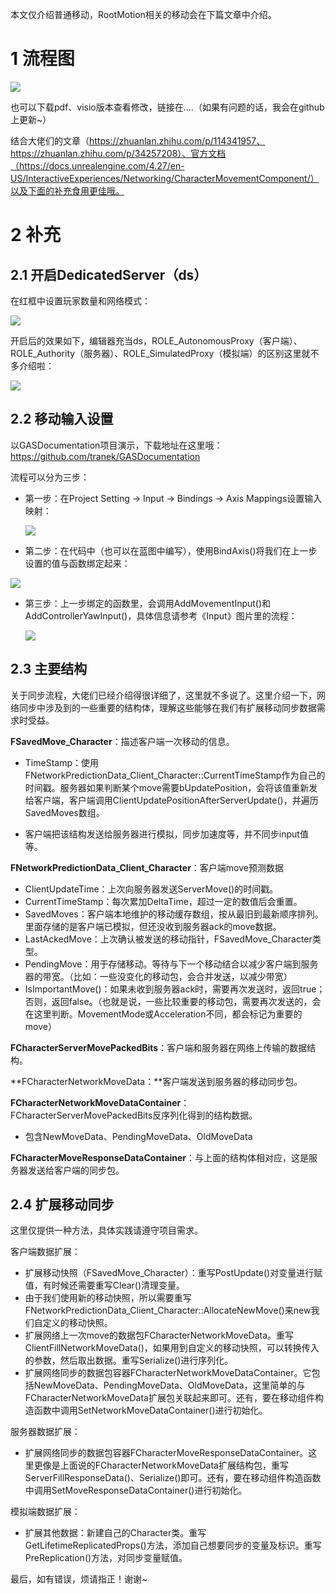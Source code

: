 本文仅介绍普通移动，RootMotion相关的移动会在下篇文章中介绍。

# 1 流程图

![](一图看懂UE4移动同步（上）.png)

也可以下载pdf、visio版本查看修改，链接在....（如果有问题的话，我会在github上更新~）

结合大佬们的文章（https://zhuanlan.zhihu.com/p/114341957、https://zhuanlan.zhihu.com/p/34257208）、官方文档（https://docs.unrealengine.com/4.27/en-US/InteractiveExperiences/Networking/CharacterMovementComponent/）以及下面的补充食用更佳哦。

# 2 补充

## 2.1 开启DedicatedServer（ds）

在红框中设置玩家数量和网络模式：

![](start_ds.png)

开启后的效果如下，编辑器充当ds，ROLE_AutonomousProxy（客户端）、ROLE_Authority（服务器）、ROLE_SimulatedProxy（模拟端）的区别这里就不多介绍啦：

![](start_ds_show.png)

## 2.2 移动输入设置

以GASDocumentation项目演示，下载地址在这里哦：https://github.com/tranek/GASDocumentation

流程可以分为三步：

- 第一步：在Project  Setting -> Input -> Bindings -> Axis Mappings设置输入映射：

  ![](input_axis.png)

- 第二步：在代码中（也可以在蓝图中编写），使用BindAxis()将我们在上一步设置的值与函数绑定起来：

![](input_bind.png)

- 第三步：上一步绑定的函数里，会调用AddMovementInput()和AddControllerYawInput()，具体信息请参考《Input》图片里的流程：

  ![](input_function.png)

## 2.3 主要结构

关于同步流程，大佬们已经介绍得很详细了，这里就不多说了。这里介绍一下，网络同步中涉及到的一些重要的结构体，理解这些能够在我们有扩展移动同步数据需求时受益。

**FSavedMove_Character**：描述客户端一次移动的信息。

- TimeStamp：使用FNetworkPredictionData_Client_Character::CurrentTimeStamp作为自己的时间戳。服务器如果判断某个move需要bUpdatePosition，会将该值重新发给客户端，客户端调用ClientUpdatePositionAfterServerUpdate()，并遍历SavedMoves数组。

- 客户端把该结构发送给服务器进行模拟，同步加速度等，并不同步input值等。

**FNetworkPredictionData_Client_Character**：客户端move预测数据

- ClientUpdateTime：上次向服务器发送ServerMove()的时间戳。
- CurrentTimeStamp：每次累加DeltaTime，超过一定的数值后会重置。
- SavedMoves：客户端本地维护的移动缓存数组，按从最旧到最新顺序排列。里面存储的是客户端已模拟，但还没收到服务器ack的move数据。
- LastAckedMove：上次确认被发送的移动指针，FSavedMove_Character类型。
- PendingMove：用于存储移动。等待与下一个移动结合以减少客户端到服务器的带宽。（比如：一些没变化的移动包，会合并发送，以减少带宽）
- IsImportantMove()：如果未收到服务器ack时，需要再次发送时，返回true；否则，返回false。（也就是说，一些比较重要的移动包，需要再次发送的，会在这里判断。MovementMode或Acceleration不同，都会标记为重要的move）

**FCharacterServerMovePackedBits**：客户端和服务器在网络上传输的数据结构。

**FCharacterNetworkMoveData：**客户端发送到服务器的移动同步包。

**FCharacterNetworkMoveDataContainer**：FCharacterServerMovePackedBits反序列化得到的结构数据。

- 包含NewMoveData、PendingMoveData、OldMoveData


**FCharacterMoveResponseDataContainer**：与上面的结构体相对应，这是服务器发送给客户端的同步包。

## 2.4 扩展移动同步

这里仅提供一种方法，具体实践请遵守项目需求。

客户端数据扩展：

- 扩展移动快照（FSavedMove_Character）：重写PostUpdate()对变量进行赋值，有时候还需要重写Clear()清理变量。
- 由于我们使用新的移动快照，所以需要重写FNetworkPredictionData_Client_Character::AllocateNewMove()来new我们自定义的移动快照。
- 扩展网络上一次move的数据包FCharacterNetworkMoveData。重写ClientFillNetworkMoveData()，如果用到自定义的移动快照，可以转换传入的参数，然后取出数据。重写Serialize()进行序列化。
- 扩展网络同步的数据包容器FCharacterNetworkMoveDataContainer。它包括NewMoveData、PendingMoveData、OldMoveData，这里简单的与FCharacterNetworkMoveData扩展包关联起来即可。还有，要在移动组件构造函数中调用SetNetworkMoveDataContainer()进行初始化。

服务器数据扩展：

- 扩展网络同步的数据包容器FCharacterMoveResponseDataContainer。这里更像是上面说的FCharacterNetworkMoveData扩展结构包，重写ServerFillResponseData()、Serialize()即可。还有，要在移动组件构造函数中调用SetMoveResponseDataContainer()进行初始化。

模拟端数据扩展：

- 扩展其他数据：新建自己的Character类。重写GetLifetimeReplicatedProps()方法，添加自己想要同步的变量及标识。重写PreReplication()方法，对同步变量赋值。





最后，如有错误，烦请指正！谢谢~






